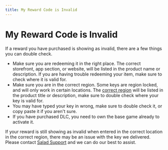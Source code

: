 ```yaml
---
title: My Reward Code is Invalid
---
```


# My Reward Code is Invalid

If a reward you have purchased is showing as invalid, there are a few things you can double check.

- Make sure you are redeeming it in the right place. The correct storefront, app section, or website, will be listed in
  the product name or description. If you are having trouble redeeming your item, make sure to check where it is valid
  for.
- Make sure you are in the correct region. Some keys are region locked, and will only work in certain locations. The
  [correct region](https://support.salad.com/article/243-what-region-is-this-reward-for) will be listed in the product
  title or description, make sure to double check where your key is valid for.
- You may have typed your key in wrong, make sure to double check it, or copy paste it if you aren't sure.
- If you have purchased DLC, you need to own the base game already to activate it.

If your reward is still showing as invalid when entered in the correct location in the correct region, there may be an
issue with the key we delivered. Please contact
[Salad Support](https://support.salad.com/article/216-how-to-create-a-support-ticket) and we can do our best to assist.

